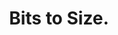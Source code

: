 ---
pid: fs184
title: Bits to Size.
location_transcription: 
coordinates: "[-75.190756927465, 39.952409974373]"
zipcode: '19027'
gen_neighborhood: 
neighborhood: Elkins Park
outside_phl: 'Elkins Park PA '
age: '60'
age_range: 60-69
instagram: 
image_file_name: fs_184.jpg
proposal_transcription: The first computer - ENIAC in West Philly.
topic: Technology
topic_summary: 0, 0
type: Other No Form
keywords_other: 
credit: 
image_labels: 
twitter: 
facebook: 
permalink: "/monuments/fs184/"
layout: item-page
---